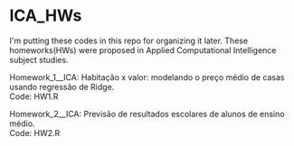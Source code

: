 # ICA_HWs


I'm putting these codes in this repo for organizing it later. These homeworks(HWs) were proposed in Applied Computational Intelligence subject studies.

Homework_1__ICA: Habitação x valor: modelando o preço médio de casas usando regressão de Ridge.  
Code: HW1.R


Homework_2__ICA: Previsão de resultados escolares de alunos de ensino médio.  
Code: HW2.R
